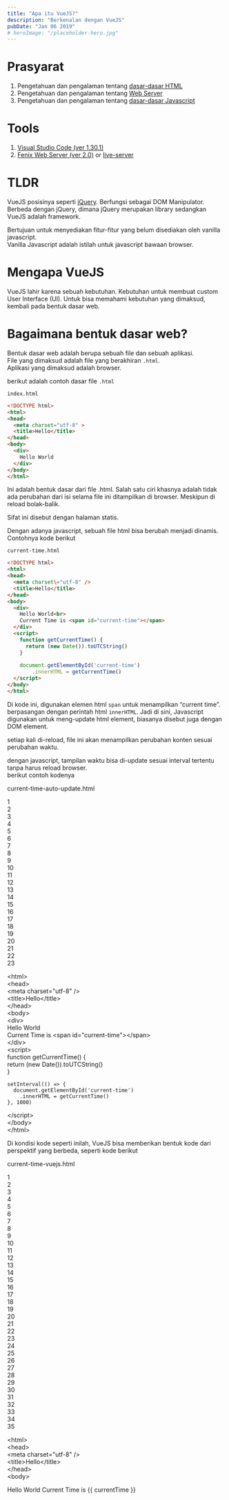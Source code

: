```yaml
---
title: "Apa itu VueJS?"
description: "Berkenalan dengan VueJS"
pubDate: "Jan 06 2019"
# heroImage: "/placeholder-hero.jpg"
---
```


# Prasyarat

1.  Pengetahuan dan pengalaman tentang [dasar-dasar HTML](https://www.w3schools.com/html/html_basic.asp)
2.  Pengetahuan dan pengalaman tentang [Web Server](https://developer.mozilla.org/en-US/docs/Learn/Common_questions/What_is_a_web_server)
3.  Pengetahuan dan pengalaman tentang [dasar-dasar Javascript](http://rachelnabors.com/javascript-for-designers/)

# Tools

1.  [Visual Studio Code (ver 1.30.1)](https://www.w3schools.com/html/html_basic.asp)
2.  [Fenix Web Server (ver 2.0)](https://github.com/coreybutler/fenix) or [live-server](https://www.npmjs.com/package/live-server)

# TLDR

VueJS posisinya seperti [jQuery](https://jquery.com/). Berfungsi sebagai DOM Manipulator.  
Berbeda dengan jQuery, dimana jQuery merupakan library sedangkan VueJS adalah framework.

Bertujuan untuk menyediakan fitur-fitur yang belum disediakan oleh vanilla javascript.  
Vanilla Javascript adalah istilah untuk javascript bawaan browser.

# Mengapa VueJS

VueJS lahir karena sebuah kebutuhan. Kebutuhan untuk membuat custom User Interface (UI). Untuk bisa memahami kebutuhan yang dimaksud, kembali pada bentuk dasar web.

# Bagaimana bentuk dasar web?

Bentuk dasar web adalah berupa sebuah file dan sebuah aplikasi.  
File yang dimaksud adalah file yang berakhiran `.html`.  
Aplikasi yang dimaksud adalah browser.

berikut adalah contoh dasar file `.html`

`index.html`
```html
<!DOCTYPE html>  
<html>  
<head>  
  <meta charset="utf-8" >  
  <title>Hello</title>  
</head>  
<body>  
  <div>  
    Hello World  
  </div>  
</body>  
</html>  
```

Ini adalah bentuk dasar dari file .html. Salah satu ciri khasnya adalah tidak ada perubahan dari isi selama file ini ditampilkan di browser. Meskipun di reload bolak-balik.

Sifat ini disebut dengan halaman statis.

Dengan adanya javascript, sebuah file html bisa berubah menjadi dinamis. Contohnya kode berikut  

`current-time.html`
```html
<!DOCTYPE html>  
<html>  
<head>  
  <meta charset\="utf-8" />  
  <title>Hello</title>  
</head>  
<body>  
  <div>  
    Hello World<br>  
    Current Time is <span id="current-time"></span>  
  </div>  
  <script>  
    function getCurrentTime() {  
      return (new Date()).toUTCString()  
    }  
  
    document.getElementById('current-time')  
        .innerHTML = getCurrentTime()  
  </script>  
</body>  
</html>  
```

Di kode ini, digunakan elemen html `span` untuk menampilkan “current time”. berpasangan dengan perintah html `innerHTML`. Jadi di sini, Javascript digunakan untuk meng-update html element, biasanya disebut juga dengan DOM element.

setiap kali di-reload, file ini akan menampilkan perubahan konten sesuai perubahan waktu.

dengan javascript, tampilan waktu bisa di-update sesuai interval tertentu tanpa harus reload browser.  
berikut contoh kodenya  

current-time-auto-update.html

1  
2  
3  
4  
5  
6  
7  
8  
9  
10  
11  
12  
13  
14  
15  
16  
17  
18  
19  
20  
21  
22  
23  

<!DOCTYPE html>  
<html\>  
<head\>  
  <meta charset\="utf-8" />  
  <title\>Hello</title\>  
</head\>  
<body\>  
  <div\>  
    Hello World  
    Current Time is <span id\="current-time"\></span\>  
  </div\>  
  <script\>  
    function getCurrentTime() {  
      return (new Date()).toUTCString()  
    }  
  
    setInterval(() => {  
      document.getElementById('current-time')  
        .innerHTML = getCurrentTime()  
    }, 1000)  
  </script\>  
</body\>  
</html\>  

Di kondisi kode seperti inilah, VueJS bisa memberikan bentuk kode dari perspektif yang berbeda, seperti kode berikut  

current-time-vuejs.html

1  
2  
3  
4  
5  
6  
7  
8  
9  
10  
11  
12  
13  
14  
15  
16  
17  
18  
19  
20  
21  
22  
23  
24  
25  
26  
27  
28  
29  
30  
31  
32  
33  
34  
35  

<!DOCTYPE html>  
<html\>  
<head\>  
  <meta charset\="utf-8" />  
  <title\>Hello</title\>  
</head\>  
<body\>  
  <div id\="app"\>  
    Hello World  
    Current Time is <span\>{{ currentTime }}</span\>  
  </div\>  
  <script src\="https://cdn.jsdelivr.net/npm/vue/dist/vue.js"\></script\>  
  <script\>  
    function getCurrentTime() {  
      return (new Date()).toUTCString()  
    }  
  
    const app = new Vue({  
      el: '#app',  
      data: {  
        currentTime: getCurrentTime()  
      },  
      methods: {  
        updateTime: function() {  
          this.currentTime = getCurrentTime()  
        }   
      }  
    })  
  
    setInterval(() => {  
      app.updateTime()  
    }, 1000)  
  </script\>  
</body\>  
</html\>  

secara hasil atau tampilan di browser, keduanya menghasilkan output yang sama.  
perbedaannya terdapat pada kode yang dibuat. perhatikan saat kedua kode tersebut dibandingkan.

![Komparasi JS dengan VueJS](/assets/js-vs-vuejs.png)
*Komparasi JS dengan VueJS*

Secara jumlah baris menjadi lebih banyak. Tapi secara struktur pemograman, bagian-bagian dari kode tersebut terlihat lebih jelas. Kodenya menjadi lebih mudah dipahami.

Dengan struktur yang baru ini, terdapat cara baca dari kode tersebut seperti gambar berikut.  
[![Cara baca VueJS](/2019/01/06/Apa-itu-VueJS-1/cara-baca-vuejs.png)](https://mohhasbias.github.io/2019/01/06/Apa-itu-VueJS-1/cara-baca-vuejs.png "Cara baca VueJS")Cara baca VueJS  
![Cara baca VueJS](/assets/cara-baca-vuejs.png)
*Cara baca VueJS*

Cara bacanya sebagai berikut:

1.  VueJS diminta untuk mengelola DOM element dengan id `app`.  
    pemilihan DOM element dilakukan menggunakan CSS Selector, dalam hal ini `#app`. yang artinya, apapun yang ada di dalam element tersebut diperlakukan sebagai template.
2.  Salah satu elemen dari `#app` berisi elemen `span` yang memiliki konten berupa teks dengan dua kurawal keriting (curly braces). Ini artinya, Vue diminta untuk menampilkan isi dari data `currentTime`
3.  Terdapat perintah `app.updateTime()`. `app` di sini merujuk pada elemen yang dikelola oleh Vue. Dan melalui `app`, fungsi apapun yang tertulis di `methods` bisa dipanggil.
4.  Fungsi yang didaftarkan di `methods` bisa digunakan untuk mengutak-atik data dengan menggunakan perintah `this`. Dalam hal ini `this.currentTime` merujuk pada variable `currentTime` pada bagian `data`.

4 hal tersebut mewakili konsep [enkapsulasi](https://www.thoughtco.com/data-encapsulation-2034263), yaitu mengumpulkan beberapa hal yang berbeda tapi berkaitan dalam satu tempat. Ada 3 hal utama yang dikumpulkan oleh VueJS, yaitu `el`, `data`, dan `methods`. Hal ini mewakili 3 bagian utama dari halaman web ini. `el` mewakili DOM element dalam hal ini ada element dengan id `app` yang diwakili oleh css selector `#app`. Data mewakili data yang bisa ditampilkan di html. Diwakili oleh `{{ currentTime }}` pada html. Bentuk `{{ }}` merupakan perintah untuk menampilkan data. Adanya bentuk ini merupakan ciri khas dari [HTML template](https://colorlib.com/wp/top-templating-engines-for-javascript/) Kemudian ada `methods` dalam hal ini adalah fungsi `updateTime`.
